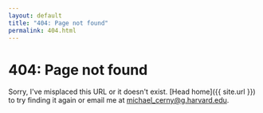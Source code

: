 ```yaml
---
layout: default
title: "404: Page not found"
permalink: 404.html
---
```


# 404: Page not found
Sorry, I've misplaced this URL or it doesn't exist. [Head home]({{ site.url }}) to try finding it again or email me at <a href="mailto:michael_cerny@g.harvard.edu">michael_cerny@g.harvard.edu</a>.
